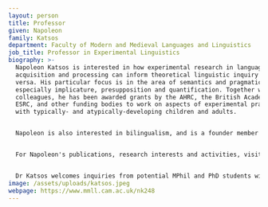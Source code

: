 ```yaml
---
layout: person
title: Professor
given: Napoleon
family: Katsos
department: Faculty of Modern and Medieval Languages and Linguistics
job_title: Professor in Experimental Linguistics
biography: >-
  Napoleon Katsos is interested in how experimental research in language
  acquisition and processing can inform theoretical linguistic inquiry and vice
  versa. His particular focus is in the area of semantics and pragmatics,
  especially implicature, presupposition and quantification. Together with
  colleagues, he has been awarded grants by the AHRC, the British Academy, the
  ESRC, and other funding bodies to work on aspects of experimental pragmatics
  with typically- and atypically-developing children and adults.


  Napoleon is also interested in bilingualism, and is a founder member of the Cambridge Bilingualism Network.


  For Napoleon's publications, research interests and activities, visit his personal webpage.


  Dr Katsos welcomes inquiries from potential MPhil and PhD students with research interests relevant to his interests.
image: /assets/uploads/katsos.jpeg
webpage: https://www.mmll.cam.ac.uk/nk248
---
```


